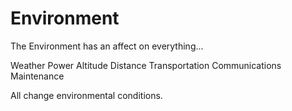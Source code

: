 # Environment
The Environment has an affect on everything...

Weather
Power
Altitude
Distance
Transportation
Communications
Maintenance

All change environmental conditions.